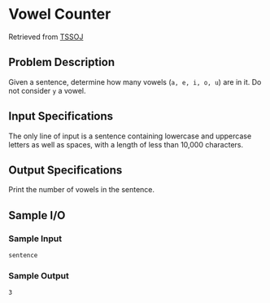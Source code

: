 # Vowel Counter
Retrieved from [TSSOJ](https://tssoj.ca/)

## Problem Description
Given a sentence, determine how many vowels (`a, e, i, o, u`) are in it. Do not consider `y` a vowel.

## Input Specifications
The only line of input is a sentence containing lowercase and uppercase letters as well as spaces, with a length of less than 10,000 characters.

## Output Specifications
Print the number of vowels in the sentence.

## Sample I/O

### Sample Input
`sentence`

### Sample Output
`3`
